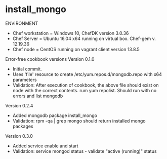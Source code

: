 # install_mongo

ENVIRONMENT
- Chef workstation = Windows 10, ChefDK version 3.0.36
- Chef Server = Ubuntu 16.04 x64 running on virtual box. Chef-gem v. 12.19.36
- Chef node = CentOS running on vagrant client version 13.8.5


Error-free cookbook versions
Version 0.1.0 
- Initial commit.
- Uses 'file' resource to create /etc/yum.repos.d/mongodb.repo with x64 parameters
- Validation: After execution of cookbook, the above file should exist on node with the correct contents. rum yum repolist. Should run with no errors and list mongodb

Version 0.2.4
- Added mongodb package install_mongo
- Validation: rpm -qa | grep mongo should return installed mongo packages

Version 0.3.0
- Added service enable and start
- Validation: service mongod status - validate "active (running)" status
